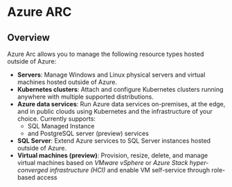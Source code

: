 # Azure ARC


## Overview

Azure Arc allows you to manage the following resource types hosted outside of Azure:

- **Servers**: Manage Windows and Linux physical servers and virtual machines hosted outside of Azure.
- **Kubernetes clusters**: Attach and configure Kubernetes clusters running anywhere with multiple supported distributions.
- **Azure data services**: Run Azure data services on-premises, at the edge, and in public clouds using Kubernetes and the infrastructure of your choice. Currently supports:
  - SQL Managed Instance
  - and PostgreSQL server (preview) services
- **SQL Server**: Extend Azure services to SQL Server instances hosted outside of Azure.
- **Virtual machines (preview)**: Provision, resize, delete, and manage virtual machines based on *VMware vSphere* or *Azure Stack hyper-converged infrastructure (HCI)* and enable VM self-service through role-based access
